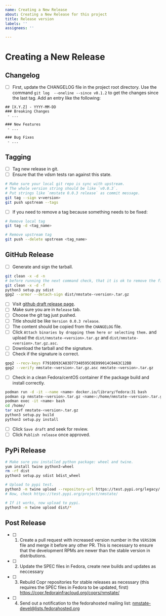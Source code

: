 ```yaml
---
name: Creating a New Release
about: Creating a New Release for this project
title: Release version
labels: ''
assignees: ''

---
```


# Creating a New Release
## Changelog

- [ ] First, update the CHANGELOG file in the project root directory. Use the command
`git log  --oneline --since v0.1.2` to get the changes since the last tag. Add
an entry like the following:

```
## [X.Y.Z] - YYYY-MM-DD
### Breaking Changes
 - ...

### New Features
 - ...

### Bug Fixes
 - ...

```

## Tagging

- [ ] Tag new release in git.
- [ ] Ensure that the vdsm tests ran against this state.
```bash
# Make sure your local git repo is sync with upstream.
# The whole version string should be like `v0.0.3`.
# Put strings like `nmstate 0.0.3 release` as commit message.
git tag --sign v<version>
git push upstream --tags
```

- [ ] If you need to remove a tag because something needs to be fixed:
```bash
# Remove local tag
git tag -d <tag_name>

# Remove upstream tag
git push --delete upstream <tag_name>
```

## GitHub Release

- [ ] Generate and sign the tarball.

```bash
git clean -x -d -n
# before running the next command check, that it is ok to remove the files
git clean -x -d -f
python3 setup.py sdist
gpg2 --armor --detach-sign dist/nmstate-<version>.tar.gz
```

- [ ] Visit [github draft release page][1].
- [ ] Make sure you are in `Release` tab.
- [ ] Choose the git tag just pushed.
- [ ] Title should be like `Version 0.0.3 release`.
- [ ] The content should be copied from the `CHANGELOG` file.
- [ ] Click `Attach binaries by dropping them here or selecting them.` and upload
  the `dist/nmstate-<version>.tar.gz` and `dist/nmstate-<version>.tar.gz.asc`.
- [ ] Download the tarball and the signature.
- [ ] Check if the signature is correct.
```bash
gpg2 --recv-keys F7910D93CA83D77348595C0E899014C0463C12BB
gpg2 --verify nmstate-<version>.tar.gz.asc nmstate-<version>.tar.gz
```
- [ ] Check in a clean Fedora/centOS container if the package build and install correctly.
```bash
podman run -d -it --name <name> docker.io/library/fedora:31 bash
podman cp nmstate-<version>.tar.gz <name>:/home/nmstate-<version>.tar.gz
podman exec -it <name> bash
cd /home/
tar xzvf nmstate-<version>.tar.gz
python3 setup.py build
python3 setup.py install
```
- [ ] Click `Save draft` and seek for review.
- [ ] Click `Publish release` once approved.

## PyPi Release

```bash
# Make sure you installed python package: wheel and twine.
yum install twine python3-wheel
rm -rf dist
python3 setup.py sdist bdist_wheel

# Upload to pypi test.
python3 -m twine upload --repository-url https://test.pypi.org/legacy/ dist/*
# Now, check https://test.pypi.org/project/nmstate/

# If it works, now upload to pypi.
python3 -m twine upload dist/*
```

## Post Release

- [ ] 1. Create a pull request with increased version number in the `VERSION` file
   and merge it before any other PR. This is necessary to ensure that the
   development RPMs are newer than the stable version in distributions.

- [ ] 2. Update the SPEC files in Fedora, create new builds and updates as neccessary

- [ ] 3. Rebuild Copr repositories for stable releases as necessary (this requires
   the SPEC files in Fedora to be updated, first)
   https://copr.fedorainfracloud.org/coprs/nmstate/

- [ ] 4. Send out a notification to the fedorahosted mailing list:
   nmstate-devel@lists.fedorahosted.org

[1]: https://github.com/nmstate/nmstate/releases/new
